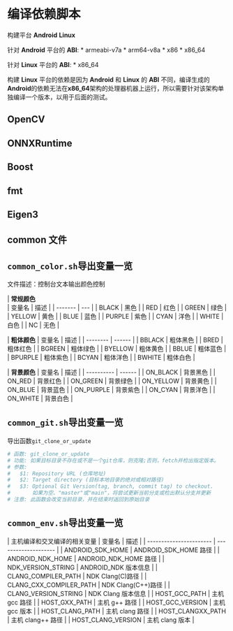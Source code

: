 # 编译依赖脚本

构建平台 **Android** **Linux**

针对 **Android** 平台的 **ABI**:
    * armeabi-v7a
    * arm64-v8a
    * x86
    * x86_64

针对 **Linux** 平台的 **ABI**:
    * x86_64

构建 **Linux** 平台的依赖是因为 **Android** 和 **Linux** 的 **ABI** 不同，编译生成的**Android**的依赖无法在**x86_64**架构的处理器机器上运行，所以需要针对该架构单独编译一个版本，以用于后面的测试。

## OpenCV

## ONNXRuntime

## Boost

## fmt

## Eigen3

## **common** 文件

## `common_color.sh`**导出变量**一览
文件描述：控制台文本输出颜色控制

| **常规颜色**        
| 变量名   | 描述 |
| ------- | --- |
| BLACK   | 黑色 |
| RED     | 红色 |
| GREEN   | 绿色 |
| YELLOW  | 黄色 |
| BLUE    | 蓝色 |
| PURPLE  | 紫色 |
| CYAN    | 洋色 |
| WHITE   | 白色 |
| NC      | 无色 |

| **粗体颜色**
| 变量名    | 描述    |
| -------- | ------ |
| BBLACK   | 粗体黑色 |
| BRED     | 粗体红色 |
| BGREEN   | 粗体绿色 |
| BYELLOW  | 粗体黄色 |
| BBLUE    | 粗体蓝色 |
| BPURPLE  | 粗体紫色 |
| BCYAN    | 粗体洋色 |
| BWHITE   | 粗体白色 |

| **背景颜色**
| 变量名      | 描述    |
| ---------- | ------ |
| ON_BLACK   | 背景黑色 |
| ON_RED     | 背景红色 |
| ON_GREEN   | 背景绿色 |
| ON_YELLOW  | 背景黄色 |
| ON_BLUE    | 背景蓝色 |
| ON_PURPLE  | 背景紫色 |
| ON_CYAN    | 背景洋色 |
| ON_WHITE   | 背景白色 |

## `common_git.sh`**导出变量**一览

导出函数`git_clone_or_update`

```bash
# 函数: git_clone_or_update
# 功能: 如果目标目录不存在或不是一个git仓库，则克隆;否则，fetch并检出指定版本。
# 参数: 
#   $1: Repository URL (仓库地址)
#   $2: Target directory (目标本地目录的绝对或相对路径)
#   $3: Optional Git Version(tag, branch, commit tag) to checkout.
#       如果为空、"master"或"main"，将尝试更新当前分支或检出默认分支并更新
# 注意: 此函数会改变当前目录，并在结束时返回到原始目录
```

## `common_env.sh`**导出变量**一览
| 主机编译和交叉编译的相关变量
| 变量名                   | 描述                  |
| ----------------------- | -------------------- |
| ANDROID_SDK_HOME        | ANDROID_SDK_HOME 路径 |
| ANDROID_NDK_HOME        | ANDROID_NDK_HOME 路径 |
| NDK_VERSION_STRING      | ANDROID_NDK 版本信息   |
| CLANG_COMPILER_PATH     | NDK Clang(C)路径      |
| CLANG_CXX_COMPILER_PATH | NDK Clang(C++)路径    |
| CLANG_VERSION_STRING    | NDK Clang 版本信息     |
| HOST_GCC_PATH           | 主机 gcc 路径          |
| HOST_GXX_PATH           | 主机 g++ 路径          |
| HOST_GCC_VERSION        | 主机 gcc 版本          |
| HOST_CLANG_PATH         | 主机 clang 路径        |
| HOST_CLANGXX_PATH       | 主机 clang++ 路径      |
| HOST_CLANG_VERSION      | 主机 clang 版本        |
